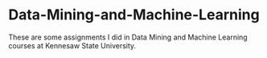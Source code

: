 # Data-Mining-and-Machine-Learning

These are some assignments I did in Data Mining and Machine Learning courses at Kennesaw State University.
